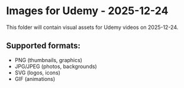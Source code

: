 # Images for Udemy - 2025-12-24

This folder will contain visual assets for Udemy videos on 2025-12-24.

## Supported formats:
- PNG (thumbnails, graphics)
- JPG/JPEG (photos, backgrounds)
- SVG (logos, icons)
- GIF (animations)
